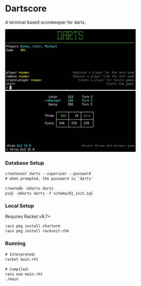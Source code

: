 # Dartscore

A terminal based scorekeeper for darts.

<img src="screen-01.png" width="425">
<img src="screen-02.png" width="425">

### Database Setup

```
createuser darts --superuser --password
# when prompted, the password is 'darts'

createdb -Udarts darts
psql -Udarts darts -f schema/01_init.sql
```

### Local Setup

Requires Racket v6.7+

```
raco pkg install charterm
raco pkg install rackunit-chk
```

### Running

```
# Interpreted:
racket main.rkt

# Compiled:
raco exe main.rkt
./main
```
